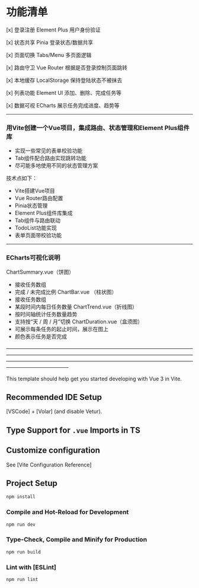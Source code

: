 # 功能清单

[x] 登录注册        Element Plus      用户身份验证

[x] 状态共享        Pinia             登录状态/数据共享

[x] 页面切换        Tabs/Menu         多页面逻辑

[x] 路由守卫        Vue Router        根据是否登录控制页面跳转

[x] 本地缓存        LocalStorage      保持登陆状态不被抹去

[x] 列表功能        Element UI        添加、删除、完成任务等

[x] 数据可视        ECharts        展示任务完成进度、趋势等
________________________________________________________________________________________________________________________

### 用Vite创建一个Vue项目，集成路由、状态管理和Element Plus组件库

- 实现一些常见的表单校验功能
- Tab组件配合路由实现跳转功能
- 尽可能多地使用不同的状态管理方案

技术点如下：
  - Vite搭建Vue项目
  - Vue Router路由配置
  - Pinia状态管理
  - Element Plus组件库集成
  - Tab组件与路由联动
  - TodoList功能实现
  - 表单页面带校验功能
  
_______________________________________________________________________________________________________________________

### ECharts可视化说明

ChartSummary.vue（饼图）
- 接收任务数组
- 完成 / 未完成比例
ChartBar.vue （柱状图）
- 接收任务数组
- 某段时间内每日任务数量
ChartTrend.vue（折线图）
- 按时间轴统计任务数量趋势
- 支持按“天 / 周 / 月”切换
ChartDuration.vue（盒须图）
- 可展示每条任务的起止时间，展示在图上
- 颜色表示任务是否完成

————————————————————————————————————————————————————————————————————————————————————————————————————————————————————————

This template should help get you started developing with Vue 3 in Vite.

## Recommended IDE Setup

[VSCode] + [Volar] (and disable Vetur).

## Type Support for `.vue` Imports in TS


## Customize configuration

See [Vite Configuration Reference]

## Project Setup

```sh
npm install
```

### Compile and Hot-Reload for Development

```sh
npm run dev
```

### Type-Check, Compile and Minify for Production

```sh
npm run build
```

### Lint with [ESLint]

```sh
npm run lint
```
